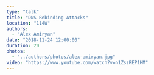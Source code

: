 ```yaml
---
type: "talk"
title: "DNS Rebinding Attacks"
location: "114W"
authors:
  - "Alex Amiryan"
date: "2018-11-24 12:00:00"
duration: 20
photos:
  - "../authors/photos/alex-amiryan.jpg"
video: "https://www.youtube.com/watch?v=n1ZszREP1HM"
---
```

